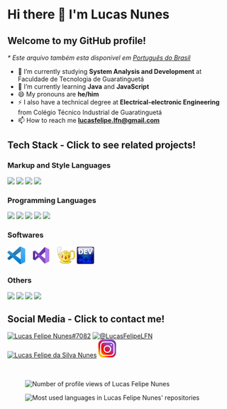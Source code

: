 # Hi there 👋 I'm Lucas Nunes</h1>
## Welcome to my GitHub profile!
_* Este arquivo também esta disponível em [Português do Brasil](README.pt-br.md)_
- :book: I’m currently studying **System Analysis and Development** at Faculdade de Tecnologia de Guaratinguetá
- 🌱 I’m currently learning **Java** and **JavaScript**
- 😄 My pronouns are **he/him**
- ⚡ I also have a technical degree at **Electrical-electronic Engineering** from Colégio Técnico Industrial de Guaratinguetá
- 📫 How to reach me **[lucasfelipe.lfn@gmail.com](mailto:lucasfelipe.lfn@gmail.com)**
<html>
  <h2>Tech Stack - Click to see related projects!</h2>
  <div>
    <h3>Markup and Style Languages</h3>
    <a href="https://github.com/search?q=user%3ALucasFelipeNunes+language%3Ahtml+fork%3Atrue+fork%3Atrue"><img src="https://cdn.jsdelivr.net/gh/devicons/devicon/icons/html5/html5-original.svg" height="40"></a>
    <a href="https://github.com/search?q=user%3ALucasFelipeNunes+language%3Acss+fork%3Atrue+fork%3Atrue"><img src="https://cdn.jsdelivr.net/gh/devicons/devicon/icons/css3/css3-original.svg" height="40"></a>
    <a href="https://github.com/search?q=user%3ALucasFelipeNunes+language%3Atex+fork%3Atrue+fork%3Atrue"><img src="https://cdn.jsdelivr.net/gh/devicons/devicon/icons/latex/latex-original.svg" height="40"></a>
    <a href="https://github.com/search?q=user%3ALucasFelipeNunes+language%3Amarkdown+fork%3Atrue+fork%3Atrue"><img src="https://cdn.jsdelivr.net/gh/devicons/devicon/icons/markdown/markdown-original.svg" height="40"></a>
  </div>
  <div>
    <h3>Programming Languages</h3>
    <!--<a href="https://github.com/search?q=user%3ALucasFelipeNunes+language%3Ag+fork%3Atrue+fork%3Atrue"><img src="img/g-code.png" height="40"></a>-->
    <a href="https://github.com/search?q=user%3ALucasFelipeNunes+language%3Ac+fork%3Atrue+fork%3Atrue"><img src="https://cdn.jsdelivr.net/gh/devicons/devicon/icons/c/c-original.svg" height="40"></a>
<a href="https://github.com/search?q=user%3ALucasFelipeNunes+language%3Acpp+fork%3Atrue+fork%3Atrue"><img src="https://cdn.jsdelivr.net/gh/devicons/devicon/icons/cplusplus/cplusplus-original.svg" height="40"></a>
    <a href="https://github.com/search?q=user%3ALucasFelipeNunes+language%3Ac%23+fork%3Atrue+fork%3Atrue"><img src="https://cdn.jsdelivr.net/gh/devicons/devicon/icons/csharp/csharp-original.svg" height="40"></a>
    <a href="https://github.com/search?q=user%3ALucasFelipeNunes+language%3Ajava+fork%3Atrue+fork%3Atrue"><img src="https://cdn.jsdelivr.net/gh/devicons/devicon/icons/java/java-original.svg" height="40"></a>
    <a href="https://github.com/search?q=user%3ALucasFelipeNunes+language%3Ajavascript+fork%3Atrue+fork%3Atrue"><img src="https://cdn.jsdelivr.net/gh/devicons/devicon/icons/javascript/javascript-original.svg" height="40"></a>
  </div>
  <div>
    <h3>Softwares</h3>
    <a href="https://github.com/search?q=user%3ALucasFelipeNunes+topic%3Avscode+fork%3Atrue+fork%3Atrue"><img src="img/vs-code.png" alt="Visual Studio Code" height="40"/></a>
    <a href="https://github.com/search?q=user%3ALucasFelipeNunes+topic%3Avisual-studio+fork%3Atrue+fork%3Atrue"><img src="img/visual-studio.png" alt="Visual Studio" height="40"/></a>
    <a href="https://github.com/search?q=user%3ALucasFelipeNunes+topic%3Ageany+fork%3Atrue+fork%3Atrue"><img src="img/geany.png" alt="Geany" height="40"/></a>
    <a href="https://github.com/search?q=user%3ALucasFelipeNunes+topic%3Adev-cpp+fork%3Atrue+fork%3Atrue"><img src="img/dev-cpp.png" alt="Dev-C++" height="40"/></a>
  </div>
  <div>
    <h3>Others</h3>
    <a href="https://github.com/search?q=user%3ALucasFelipeNunes+topic%3Abootstrap+fork%3Atrue+fork%3Atrue"><img src="https://cdn.jsdelivr.net/gh/devicons/devicon/icons/bootstrap/bootstrap-original.svg" height="40"></a>
    <a href="https://github.com/search?q=user%3ALucasFelipeNunes+topic%3Aarduino+fork%3Atrue+fork%3Atrue"><img src="https://cdn.jsdelivr.net/gh/devicons/devicon/icons/arduino/arduino-original.svg" height="40"></a>
    <a href="https://github.com/search?q=user%3ALucasFelipeNunes+topic%3Agit+fork%3Atrue+fork%3Atrue"><img src="https://cdn.jsdelivr.net/gh/devicons/devicon/icons/git/git-original.svg" height="40"></a>
    <a href="https://github.com/search?q=user%3ALucasFelipeNunes+topic%3Agithub+fork%3Atrue+fork%3Atrue"><img src="https://cdn.jsdelivr.net/gh/devicons/devicon/icons/github/github-original.svg" height="40"></a>
  </div>
  <h2>Social Media - Click to contact me!</h2>
  <div>
    <a href="https://discordapp.com/users/696739208756330606"><img src="https://raw.githubusercontent.com/rahuldkjain/github-profile-readme-generator/master/src/images/icons/Social/discord.svg" alt="Lucas Felipe Nunes#7082" height="40"></a>
    <a href="https://twitter.com/LucasFelipeLFN?t=mYn7DYh7Wqjsw8fIQIkZ2g&s=09"><img src="https://raw.githubusercontent.com/rahuldkjain/github-profile-readme-generator/master/src/images/icons/Social/twitter.svg" alt="@LucasFelipeLFN" height="40"></a>
    <a href="https://www.linkedin.com/in/lucasfelipedasilvanunes"><img src="https://raw.githubusercontent.com/rahuldkjain/github-profile-readme-generator/master/src/images/icons/Social/linked-in-alt.svg" alt="Lucas Felipe da Silva Nunes" height="40"></a>
    <a href="https://instagram.com/lucas.felipe.nunes"><img src="img/instagram.png" alt="lucas.felipe.nunes" height="40"></a>
  </div>
  <br><br>
  <figure>
    <img src="https://komarev.com/ghpvc/?username=LucasFelipeNunes&label=Profile%20views&color=0e75b6&style=flat" alt="Number of profile views of Lucas Felipe Nunes">
  </figure>
  <figure>
    <img src="https://github-readme-stats.vercel.app/api/top-langs?username=LucasFelipeNunes&show_icons=true&locale=en&layout=compact" alt="Most used languages in Lucas Felipe Nunes' repositories">
  <!--<img src="https://github-readme-stats.vercel.app/api/top-langs/?username=LucasFelipeNunes&langs_count=10&title_color=6366f1&text_color=6366f1&icon_color=ffffff&bg_color=171717&hide_border=true&locale=en&custom_title=Top%20%Languages"-->
</figure>
</html>
